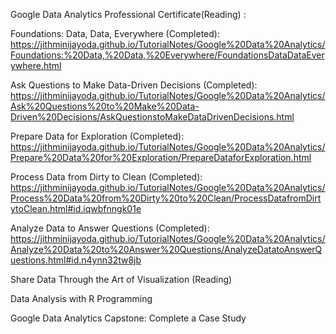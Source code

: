Google Data Analytics Professional Certificate(Reading) :

  Foundations: Data, Data, Everywhere (Completed): https://jithminijayoda.github.io/TutorialNotes/Google%20Data%20Analytics/Foundations:%20Data,%20Data,%20Everywhere/FoundationsDataDataEverywhere.html
  
  Ask Questions to Make Data-Driven Decisions (Completed): https://jithminijayoda.github.io/TutorialNotes/Google%20Data%20Analytics/Ask%20Questions%20to%20Make%20Data-Driven%20Decisions/AskQuestionstoMakeDataDrivenDecisions.html
  
  Prepare Data for Exploration (Completed): https://jithminijayoda.github.io/TutorialNotes/Google%20Data%20Analytics/Prepare%20Data%20for%20Exploration/PrepareDataforExploration.html
  
  Process Data from Dirty to Clean (Completed): https://jithminijayoda.github.io/TutorialNotes/Google%20Data%20Analytics/Process%20Data%20from%20Dirty%20to%20Clean/ProcessDatafromDirtytoClean.html#id.iqwbfnngk01e
  
  Analyze Data to Answer Questions (Completed): https://jithminijayoda.github.io/TutorialNotes/Google%20Data%20Analytics/Analyze%20Data%20to%20Answer%20Questions/AnalyzeDatatoAnswerQuestions.html#id.n4ynn32tw8jb
  
  Share Data Through the Art of Visualization (Reading)
  
  Data Analysis with R Programming
  
  Google Data Analytics Capstone: Complete a Case Study
